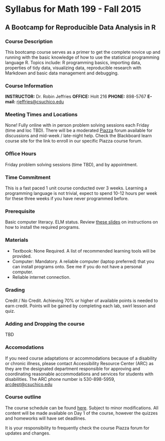 
# Syllabus for Math 199 - Fall 2015 
## A Bootcamp for Reproducible Data Analysis in R


### Course Description
This bootcamp course serves as a primer to get the complete novice up and running with the basic knowledge of how to use the statistical programming language R. Topics include: R programming basics, importing data, properties of tidy data, visualizing data, reproducible research with Markdown and basic data management and debugging. 

### Course Information
**INSTRUCTOR:** Dr. Robin Jeffries
**OFFICE:** Holt 216
**PHONE:** 898-5767
**E-mail:** rjeffries@csuchico.edu

### Meeting Times and Locations 
None!
Fully online with in person problem solving sessions each Friday (time and loc TBD). There will be a moderated [Piazza](https://piazza.com/account/login) forum available for discussions and mid-week / late-night help. Check the Blackboard learn course site for the link to enroll in our specific Piazza course forum. 

### Office Hours 
Friday problem solving sessions (time TBD), and by appointment. 

### Time Commitment
This is a fast paced 1 unit course conducted over 3 weeks. Learning a programming language is not trivial, expect to spend 10-12 hours per week for these three weeks if you have never programmed before. 

### Prerequisite
Basic computer literacy. ELM status. 
Review [these slides]("http://htmlpreview.github.io/?https://github.com/norcalbiostat/R-Bootcamp/blob/gh-pages/lecture_notes/0_2_-_Intro_to_the_class.html") on instructions on how to install the required programs. 

### Materials

* Textbook: None Required. A list of recommended learning tools will be provided.  
* Computer: Mandatory. A reliable computer (laptop preferred) that you can install programs onto. See me if you do not have a personal computer. 
* Reliable internet connection.

### Grading
Credit / No Credit. Achieving 70\% or higher of available points is needed to earn credit. Points will be gained by completing each lab, swirl lesson and quiz.  
  
### Adding and Dropping the course
TBD

### Accomodations
If you need course adaptations or accommodations because of a disability or chronic illness, please contact Accessibility Resource Center (ARC) as they are the designated department responsible for approving and coordinating reasonable accommodations and services for students with disabilities. The ARC phone number is 530-898-5959, arcdept@csuchico.edu

### Course outline
The course schedule can be found [here](). Subject to minor modifications. All content will be made available on Day 1 of the course, however the quizzes and homeworks will have set deadlines. 

It is your responsibility to frequently check the course Piazza forum for updates and changes. 



